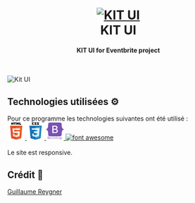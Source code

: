 
<h1 align="center">
  <br>
  <a href="https://katatemple.herokuapp.com/"><img src="https://pngimage.net/wp-content/uploads/2018/05/art-emoji-png-3.png" alt="KIT UI" width="200"></a>
  <br>
KIT UI  <br>
</h1>
<h4 align="center">KIT UI for Eventbrite project</h4>
<br>

![Kit UI](https://i.imgur.com/dvOQwSE.png)

## Technologies utilisées ⚙️

<p align="left">Pour ce programme les technologies suivantes ont été utilisé : <br>
<a href="https://www.w3.org/html/" target="_blank" rel="noreferrer"> <img src="https://raw.githubusercontent.com/devicons/devicon/master/icons/html5/html5-original-wordmark.svg" alt="html5" width="40" height="40"/> </a>
<a href="https://www.w3schools.com/css/" target="_blank" rel="noreferrer"> <img src="https://raw.githubusercontent.com/devicons/devicon/master/icons/css3/css3-original-wordmark.svg" alt="css3" width="40" height="40"/> </a>
<a href="https://getbootstrap.com" target="_blank" rel="noreferrer"> <img src="https://raw.githubusercontent.com/devicons/devicon/master/icons/bootstrap/bootstrap-plain-wordmark.svg" alt="bootstrap" width="40" height="40"/> </a>
<a href="https://fontawesome.com/" target="_blank" rel="noreferrer"> <img src="https://www.vectorlogo.zone/logos/font-awesome/font-awesome-icon.svg" alt="font awesome" width="40" height="40"/> </a>
<br>
<br>
Le site est responsive.</p>

## Crédit 🔗
[Guillaume Reygner](https://github.com/guillaume-rygn)

